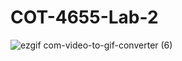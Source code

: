 # COT-4655-Lab-2

![ezgif com-video-to-gif-converter (6)](https://github.com/user-attachments/assets/96c6e0b7-8045-46e7-b94d-9473940ba79e)
